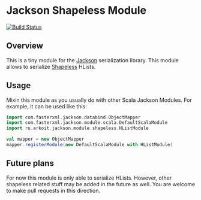 # Jackson Shapeless Module
[![Build Status](https://travis-ci.org/numesmat/jackson-module-shapeless.svg?branch=master)](https://travis-ci.org/numesmat/jackson-module-shapeless)
## Overview
This is a tiny module for the [Jackson][] serialization library. This module allows to serialize [Shapeless][] HLists.
## Usage
Mixin this module as you usually do with other Scala Jackson Modules. For example, it can be used like this:
```scala
import com.fasterxml.jackson.databind.ObjectMapper
import com.fasterxml.jackson.module.scala.DefaultScalaModule
import ru.arkoit.jackson.module.shapeless.HListModule

val mapper = new ObjectMapper
mapper.registerModule(new DefaultScalaModule with HListModule)
```
## Future plans
For now this module is only able to serialize HLists. However, other shapeless related stuff may be added in the future as well. You are welcome to make pull requests in this direction.

[Jackson]: http://jackson.codehaus.org/
[Shapeless]: https://github.com/milessabin/shapeless